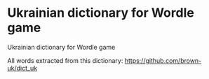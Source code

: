 # Ukrainian dictionary for Wordle game

Ukrainian dictionary for Wordle game

All words extracted from this dictionary:
https://github.com/brown-uk/dict_uk
